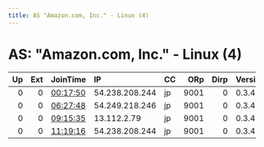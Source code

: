 ```yaml
---
title: AS "Amazon.com, Inc." - Linux (4)
---
```


# AS: "Amazon.com, Inc." - Linux (4)

|   Up |   Ext | JoinTime                                                                                            | IP             | CC   |   ORp |   Dirp | Version   | Contact   | Nickname      |   eFamMembers |
|-----:|------:|:----------------------------------------------------------------------------------------------------|:---------------|:-----|------:|-------:|:----------|:----------|:--------------|--------------:|
|    0 |     0 | [00:17:50](https://metrics.torproject.org/rs.html#details/8CB07B82E1F4FEDD4885D524B058EC1DC4530B46) | 54.238.208.244 | jp   |  9001 |      0 | 0.3.4.11  | None      | hacktheplanet |             1 |
|    0 |     0 | [06:27:48](https://metrics.torproject.org/rs.html#details/6386721636145E6EB021388E232884307D4A603C) | 54.249.218.246 | jp   |  9001 |      0 | 0.3.4.11  | None      | hacktheplanet |             1 |
|    0 |     0 | [09:15:35](https://metrics.torproject.org/rs.html#details/BDA5CB6D113EA7BAD10261AFD432DCE096606CFD) | 13.112.2.79    | jp   |  9001 |      0 | 0.3.4.11  | None      | hacktheplanet |             1 |
|    0 |     0 | [11:19:16](https://metrics.torproject.org/rs.html#details/13CE750262F02F539ADE51CAF12E8A1680D6890F) | 54.238.208.244 | jp   |  9001 |      0 | 0.3.4.11  | None      | hacktheplanet |             1 |
